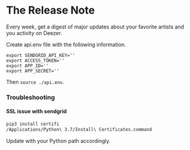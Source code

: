 # The Release Note
Every week, get a digest of major updates about your favorite artists and you activity on Deezer.

Create api.env file with the following information.
```
export SENDGRID_API_KEY=''
export ACCESS_TOKEN=''
export APP_ID=''
export APP_SECRET=''
```

Then `source ./api.env`.

### Troubleshooting

#### SSL issue with sendgrid

```bash
pip3 install certifi
/Applications/Python\ 3.7/Install\ Certificates.command
```
Update with your Python path accordingly.